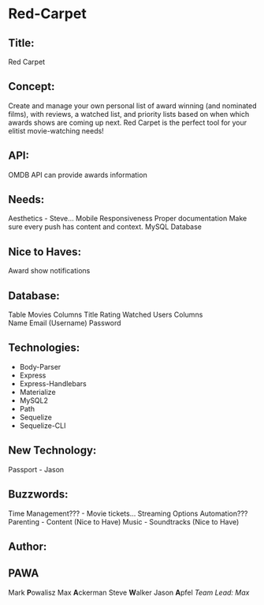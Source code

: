 # Red-Carpet

## Title:
Red Carpet

## Concept:
Create and manage your own personal list of award winning (and nominated films), with reviews, a watched list, and priority lists based on when which awards shows are coming up next. Red Carpet is the perfect tool for your elitist movie-watching needs!

## API:
OMDB API can provide awards information

## Needs:
Aesthetics - Steve…
Mobile Responsiveness
Proper documentation
Make sure every push has content and context.
MySQL Database

## Nice to Haves:
Award show notifications

## Database:
Table
	Movies
        Columns
	        Title
	        Rating
	        Watched
	Users
		Columns		
            Name
			Email (Username)
			Password

## Technologies:
* Body-Parser
* Express
* Express-Handlebars
* Materialize
* MySQL2
* Path
* Sequelize
* Sequelize-CLI

## New Technology:
Passport - Jason

## Buzzwords:
Time Management??? - Movie tickets… Streaming Options
Automation???
Parenting - Content (Nice to Have)
Music - Soundtracks (Nice to Have)

## Author:
## PAWA
Mark **P**owalisz
Max **A**ckerman
Steve **W**alker
Jason **A**pfel
*Team Lead: Max*



